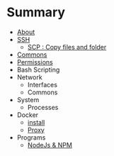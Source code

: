 # Summary

* [About](README.md)
* [SSH](ssh.md)
   * [SCP : Copy files and folder](scp__copy_files_and_folder.md)
* [Commons](commons.md)
* [Permissions](permissions.md)
* Bash Scripting
* Network
   * Interfaces
   * Commons
* System
   * Processes
* Docker
   * [install](docker_install.md)
   * [Proxy](docker_proxy.md)
* Programs
   * [NodeJs & NPM](node_&_npm.md)

